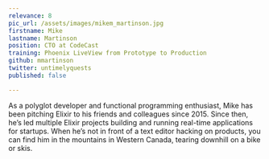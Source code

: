 ```yaml
---
relevance: 8
pic_url: /assets/images/mikem_martinson.jpg
firstname: Mike
lastname: Martinson
position: CTO at CodeCast
training: Phoenix LiveView from Prototype to Production
github: mmartinson
twitter: untimelyquests
published: false

---
```

<p>As a polyglot developer and functional programming enthusiast, Mike has been pitching Elixir to his friends and colleagues since 2015. Since then, he’s led multiple Elixir projects building and running real-time applications for startups. When he’s not in front of a text editor hacking on products, you can find him in the mountains in Western Canada, tearing downhill on a bike or skis.</p>
